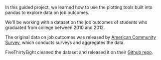 In this guided project, we learned how to use the plotting tools built into pandas to explore data on job outcomes.

We'll be working with a dataset on the job outcomes of students who graduated from college between 2010 and 2012. 

The original data on job outcomes was released by [American Community Survey](https://www.census.gov/programs-surveys/acs/), which conducts surveys and aggregates the data.

FiveThirtyEight cleaned the dataset and released it on their [Github repo](https://github.com/fivethirtyeight/data/tree/master/college-majors).
